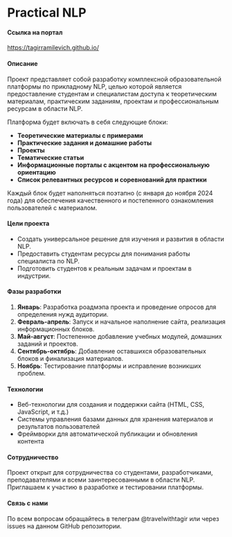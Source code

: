 # Practical NLP 

#### Ссылка на портал  
https://tagirramilevich.github.io/

#### Описание
Проект представляет собой разработку комплексной образовательной платформы по прикладному NLP, целью которой является предоставление студентам и специалистам доступа к теоретическим материалам, практическим заданиям, проектам и профессиональным ресурсам в области NLP.  

Платформа будет включать в себя следующие блоки:

- **Теоретические материалы с примерами**
- **Практические задания и домашние работы**
- **Проекты**
- **Тематические статьи**
- **Информационные порталы с акцентом на профессиональную ориентацию**
- **Список релевантных ресурсов и соревнований для практики**

Каждый блок будет наполняться поэтапно (с января до ноября 2024 года) для обеспечения качественного и постепенного ознакомления пользователей с материалом.

#### Цели проекта
- Создать универсальное решение для изучения и развития в области NLP.
- Предоставить студентам ресурсы для понимания работы специалиста по NLP.
- Подготовить студентов к реальным задачам и проектам в индустрии.

#### Фазы разработки
1. **Январь**: Разработка роадмэпа проекта и проведение опросов для определения нужд аудитории.
2. **Февраль-апрель**: Запуск и начальное наполнение сайта, реализация информационных блоков.
3. **Май-август**: Постепенное добавление учебных модулей, домашних заданий и проектов.
4. **Сентябрь-октябрь**: Добавление оставшихся образовательных блоков и финализация материалов.
5. **Ноябрь**: Тестирование платформы и исправление возникших проблем.

#### Технологии
- Веб-технологии для создания и поддержки сайта (HTML, CSS, JavaScript, и т.д.)
- Системы управления базами данных для хранения материалов и результатов пользователей
- Фреймворки для автоматической публикации и обновления контента

#### Сотрудничество
Проект открыт для сотрудничества со студентами, разработчиками, преподавателями и всеми заинтересованными в области NLP. Приглашаем к участию в разработке и тестировании платформы.

#### Связь с нами
По всем вопросам обращайтесь в телеграм @travelwithtagir или через issues на данном GitHub репозитории.
